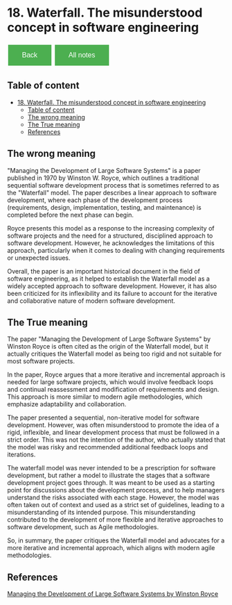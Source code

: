 # 18. Waterfall. The misunderstood concept in software engineering

<style>
  .back-button {
    background-color: #4CAF50; /* Green */
    border: none;
    color: white;
    padding: 15px 32px;
    text-align: center;
    text-decoration: none;
    display: inline-block;
    font-size: 16px;
    margin: 4px 2px;
    cursor: pointer;
  }
</style>

<button class="back-button" onclick="window.history.back()">Back</button>
<button class="back-button" onclick="window.location.href='https://matiaspakua.github.io/tech.notes.io'">All notes</button>

## Table of content 
- [18. Waterfall. The misunderstood concept in software engineering](#18-waterfall-the-misunderstood-concept-in-software-engineering)
  - [Table of content](#table-of-content)
  - [The wrong meaning](#the-wrong-meaning)
  - [The True meaning](#the-true-meaning)
  - [References](#references)

## The wrong meaning

"Managing the Development of Large Software Systems" is a paper published in 1970 by Winston W. Royce, which outlines a traditional sequential software development process that is sometimes referred to as the "Waterfall" model. The paper describes a linear approach to software development, where each phase of the development process (requirements, design, implementation, testing, and maintenance) is completed before the next phase can begin.

Royce presents this model as a response to the increasing complexity of software projects and the need for a structured, disciplined approach to software development. However, he acknowledges the limitations of this approach, particularly when it comes to dealing with changing requirements or unexpected issues.

Overall, the paper is an important historical document in the field of software engineering, as it helped to establish the Waterfall model as a widely accepted approach to software development. However, it has also been criticized for its inflexibility and its failure to account for the 
iterative and collaborative nature of modern software development.

## The True meaning

The paper "Managing the Development of Large Software Systems" by Winston Royce is often cited as the origin of the Waterfall model, but it actually critiques the Waterfall model as being too rigid and not suitable for most software projects.

In the paper, Royce argues that a more iterative and incremental approach is needed for large software projects, which would involve feedback loops and continual reassessment and modification of requirements and design. This approach is more similar to modern agile methodologies, which emphasize adaptability and collaboration.

The paper presented a sequential, non-iterative model for software development. However, was often misunderstood to promote the idea of a rigid, inflexible, and linear development process that must be followed in a strict order. This was not the intention of the author, who actually stated that the model was risky and recommended additional feedback loops and iterations.

The waterfall model was never intended to be a prescription for software development, but rather a model to illustrate the stages that a software development project goes through. It was meant to be used as a starting point for discussions about the development process, and to help managers understand the risks associated with each stage. However, the model was often taken out of context and used as a strict set of guidelines, leading to a misunderstanding of its intended purpose. This misunderstanding contributed to the development of more flexible and iterative approaches to software development, such as Agile methodologies.

So, in summary, the paper critiques the Waterfall model and advocates for a more iterative and incremental approach, which aligns with modern agile methodologies.

## References

[Managing the Development of Large Software Systems by Winston Royce](http://www-scf.usc.edu/~csci201/lectures/Lecture11/royce1970.pdf)